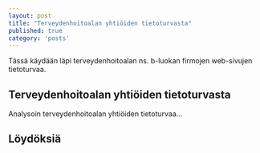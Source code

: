 ```yaml
---
layout: post
title: "Terveydenhoitoalan yhtiöiden tietoturvasta"
published: true
category: 'posts'
---
```


Tässä käydään läpi terveydenhoitoalan ns. b-luokan firmojen web-sivujen tietoturvaa.
<!--more-->

## Terveydenhoitoalan yhtiöiden tietoturvasta

Analysoin terveydenhoitoalan yhtiöiden tietoturvaa...

## Löydöksiä
